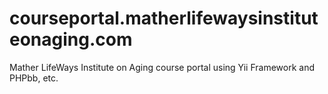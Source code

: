 
courseportal.matherlifewaysinstituteonaging.com
======================

Mather LifeWays Institute on Aging course portal using Yii Framework and PHPbb, etc.